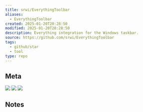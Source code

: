 ```yaml
---
title: srwi/EverythingToolbar
aliases:
  - EverythingToolbar
created: 2025-01-20T20:28:50
modified: 2025-01-20T20:28:50
description: Everything integration for the Windows taskbar.
source: https://github.com/srwi/EverythingToolbar
tags:
  - github/star
  - tool
type: repo
---
```

## Meta

![](https://img.shields.io/github/stars/srwi/EverythingToolbar?style=for-the-badge&label=stars) ![](https://img.shields.io/github/repo-size/srwi/EverythingToolbar?style=for-the-badge&label=size) ![](https://img.shields.io/github/created-at/srwi/EverythingToolbar?style=for-the-badge&label=date)

## Notes

